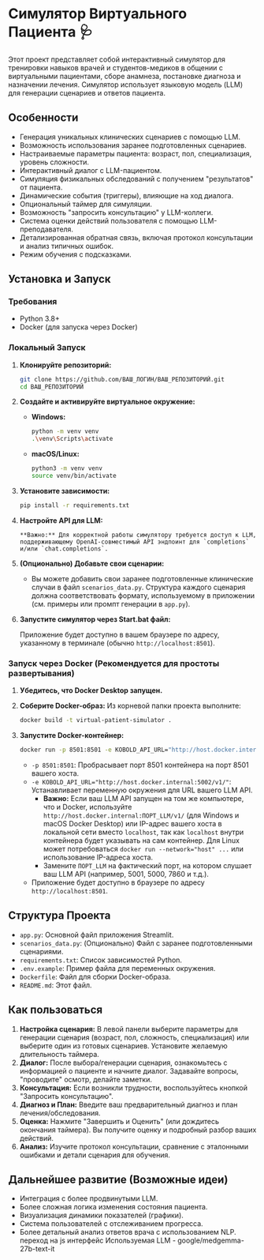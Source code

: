 # Симулятор Виртуального Пациента 🩺

Этот проект представляет собой интерактивный симулятор для тренировки навыков врачей и студентов-медиков в общении с виртуальными пациентами, сборе анамнеза, постановке диагноза и назначении лечения. Симулятор использует языковую модель (LLM) для генерации сценариев и ответов пациента.

## Особенности

*   Генерация уникальных клинических сценариев с помощью LLM.
*   Возможность использования заранее подготовленных сценариев.
*   Настраиваемые параметры пациента: возраст, пол, специализация, уровень сложности.
*   Интерактивный диалог с LLM-пациентом.
*   Симуляция физикальных обследований с получением "результатов" от пациента.
*   Динамические события (триггеры), влияющие на ход диалога.
*   Опциональный таймер для симуляции.
*   Возможность "запросить консультацию" у LLM-коллеги.
*   Система оценки действий пользователя с помощью LLM-преподавателя.
*   Детализированная обратная связь, включая протокол консультации и анализ типичных ошибок.
*   Режим обучения с подсказками.

## Установка и Запуск

### Требования

*   Python 3.8+
*   Docker (для запуска через Docker)

### Локальный Запуск

1.  **Клонируйте репозиторий:**
    ```bash
    git clone https://github.com/ВАШ_ЛОГИН/ВАШ_РЕПОЗИТОРИЙ.git
    cd ВАШ_РЕПОЗИТОРИЙ
    ```

2.  **Создайте и активируйте виртуальное окружение:**
    *   **Windows:**
        ```bash
        python -m venv venv
        .\venv\Scripts\activate
        ```
    *   **macOS/Linux:**
        ```bash
        python3 -m venv venv
        source venv/bin/activate
        ```

3.  **Установите зависимости:**
    ```bash
    pip install -r requirements.txt
    ```

4.  **Настройте API для LLM:**

        **Важно:** Для корректной работы симулятору требуется доступ к LLM, поддерживающему OpenAI-совместимый API эндпоинт для `completions` и/или `chat.completions`.

5.  **(Опционально) Добавьте свои сценарии:**
    *   Вы можете добавить свои заранее подготовленные клинические случаи в файл `scenarios_data.py`. Структура каждого сценария должна соответствовать формату, используемому в приложении (см. примеры или промпт генерации в `app.py`).

6.  **Запустите симулятор через Start.bat файл:**

    Приложение будет доступно в вашем браузере по адресу, указанному в терминале (обычно `http://localhost:8501`).

### Запуск через Docker (Рекомендуется для простоты развертывания)

1.  **Убедитесь, что Docker Desktop запущен.**

2.  **Соберите Docker-образ:**
    Из корневой папки проекта выполните:
    ```bash
    docker build -t virtual-patient-simulator .
    ```

3.  **Запустите Docker-контейнер:**
    ```bash
    docker run -p 8501:8501 -e KOBOLD_API_URL="http://host.docker.internal:5002/v1/" virtual-patient-simulator
    ```
    *   `-p 8501:8501`: Пробрасывает порт 8501 контейнера на порт 8501 вашего хоста.
    *   `-e KOBOLD_API_URL="http://host.docker.internal:5002/v1/"`: Устанавливает переменную окружения для URL вашего LLM API.
        *   **Важно:** Если ваш LLM API запущен на том же компьютере, что и Docker, используйте `http://host.docker.internal:ПОРТ_LLM/v1/` (для Windows и macOS Docker Desktop) или IP-адрес вашего хоста в локальной сети вместо `localhost`, так как `localhost` внутри контейнера будет указывать на сам контейнер. Для Linux может потребоваться `docker run --network="host" ...` или использование IP-адреса хоста.
        *   Замените `ПОРТ_LLM` на фактический порт, на котором слушает ваш LLM API (например, 5001, 5000, 7860 и т.д.).
    *   Приложение будет доступно в браузере по адресу `http://localhost:8501`.

## Структура Проекта

*   `app.py`: Основной файл приложения Streamlit.
*   `scenarios_data.py`: (Опционально) Файл с заранее подготовленными сценариями.
*   `requirements.txt`: Список зависимостей Python.
*   `.env.example`: Пример файла для переменных окружения.
*   `Dockerfile`: Файл для сборки Docker-образа.
*   `README.md`: Этот файл.

## Как пользоваться

1.  **Настройка сценария:** В левой панели выберите параметры для генерации сценария (возраст, пол, сложность, специализация) или выберите один из готовых сценариев. Установите желаемую длительность таймера.
2.  **Диалог:** После выбора/генерации сценария, ознакомьтесь с информацией о пациенте и начните диалог. Задавайте вопросы, "проводите" осмотр, делайте заметки.
3.  **Консультация:** Если возникли трудности, воспользуйтесь кнопкой "Запросить консультацию".
4.  **Диагноз и План:** Введите ваш предварительный диагноз и план лечения/обследования.
5.  **Оценка:** Нажмите "Завершить и Оценить" (или дождитесь окончания таймера). Вы получите оценку и подробный разбор ваших действий.
6.  **Анализ:** Изучите протокол консультации, сравнение с эталонными ошибками и детали сценария для обучения.

## Дальнейшее развитие (Возможные идеи)

*   Интеграция с более продвинутыми LLM.
*   Более сложная логика изменения состояния пациента.
*   Визуализация динамики показателей (графики).
*   Система пользователей с отслеживанием прогресса.
*   Более детальный анализ ответов врача с использованием NLP.
переход на js интерфейс
Используемая LLM - google/medgemma-27b-text-it
